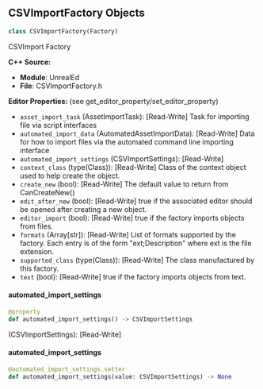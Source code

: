 ## CSVImportFactory Objects

```python
class CSVImportFactory(Factory)
```

CSVImport Factory

**C++ Source:**

- **Module**: UnrealEd
- **File**: CSVImportFactory.h

**Editor Properties:** (see get_editor_property/set_editor_property)

- ``asset_import_task`` (AssetImportTask):  [Read-Write] Task for importing file via script interfaces
- ``automated_import_data`` (AutomatedAssetImportData):  [Read-Write] Data for how to import files via the automated command line importing interface
- ``automated_import_settings`` (CSVImportSettings):  [Read-Write]
- ``context_class`` (type(Class)):  [Read-Write] Class of the context object used to help create the object.
- ``create_new`` (bool):  [Read-Write] The default value to return from CanCreateNew()
- ``edit_after_new`` (bool):  [Read-Write] true if the associated editor should be opened after creating a new object.
- ``editor_import`` (bool):  [Read-Write] true if the factory imports objects from files.
- ``formats`` (Array[str]):  [Read-Write] List of formats supported by the factory. Each entry is of the form "ext;Description" where ext is the file extension.
- ``supported_class`` (type(Class)):  [Read-Write] The class manufactured by this factory.
- ``text`` (bool):  [Read-Write] true if the factory imports objects from text.

<a id="unreal.CSVImportFactory.automated_import_settings"></a>

#### automated_import_settings

```python
@property
def automated_import_settings() -> CSVImportSettings
```

(CSVImportSettings):  [Read-Write]

<a id="unreal.CSVImportFactory.automated_import_settings"></a>

#### automated_import_settings

```python
@automated_import_settings.setter
def automated_import_settings(value: CSVImportSettings) -> None
```

<a id="unreal.CurveFactory"></a>